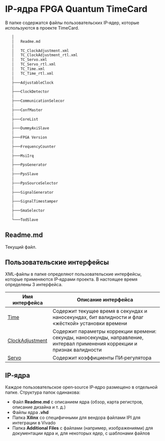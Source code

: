 # IP‑ядра FPGA Quantum TimeCard

В папке содержатся файлы пользовательских IP‑ядер, которые используются в проекте TimeCard.

```bash
   │
   │   Readme.md
   │
   │   TC_ClockAdjustment.xml
   │   TC_ClockAdjustment_rtl.xml
   │   TC_Servo.xml
   │   TC_Servo_rtl.xml
   │   TC_Time.xml
   │   TC_Time_rtl.xml
   │   
   ├───AdjustableClock
   │               
   ├───ClockDetector
   │               
   ├───CommunicationSelecor
   │               
   ├───ConfMaster
   │               
   ├───CoreList
   │               
   ├───DummyAxiSlave
   │               
   ├───FPGA Version
   │               
   ├───FrequencyCounter
   │               
   ├───MsiIrq
   │               
   ├───PpsGenerator
   │               
   ├───PpsSlave
   │               
   ├───PpsSourceSelector
   │               
   ├───SignalGenerator
   │               
   ├───SignalTimestamper
   │               
   ├───SmaSelector
   │               
   └───TodSlave
```

## Readme.md
Текущий файл.

## Пользовательские интерфейсы
XML‑файлы в папке определяют пользовательские интерфейсы, которые применяются IP‑ядрами проекта.
В настоящее время определены 3 интерфейса.

| Имя интерфейса | Описание интерфейса |
|----------------|----------------------|
| [Time](TC_Time_rtl.xml) | Содержит текущее время в секундах и наносекундах, бит валидности и флаг «жёсткой» установки времени |
| [ClockAdjustment](TC_ClockAdjustment_rtl.xml) | Содержит параметры коррекции времени: секунды, наносекунды, направление, интервал применения коррекции и признак валидности |
| [Servo](TC_Servo_rtl.xml) | Содержит коэффициенты ПИ‑регулятора |

## IP‑ядра
Каждое пользовательское open‑source IP‑ядро размещено в отдельной папке. Структура папок одинакова:
- Файл **Readme.md** с описанием ядра (обзор, карта регистров, описание дизайна и т. д.)
- Файлы ядра **.vhd**
- Папка **Xilinx** со специфичными для вендора файлами IPI для интеграции в Vivado
- Папка **Additional Files** с файлами (например, изображениями) для документации ядра и, для некоторых ядер, с шаблонами файлов

